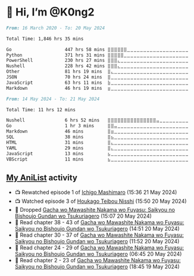 # 👋 Hi, I’m @K0ng2

<!--START_SECTION:all-->

```markdown
From: 16 March 2020 - To: 20 May 2024

Total Time: 1,846 hrs 35 mins

Go                    447 hrs 58 mins ⣿⣿⣿⣿⣿⣿⣀⣀⣀⣀⣀⣀⣀⣀⣀⣀⣀⣀⣀⣀⣀⣀⣀⣀⣀   24.26 %
Python                371 hrs 31 mins ⣿⣿⣿⣿⣿⣀⣀⣀⣀⣀⣀⣀⣀⣀⣀⣀⣀⣀⣀⣀⣀⣀⣀⣀⣀   20.12 %
PowerShell            230 hrs 27 mins ⣿⣿⣿⣄⣀⣀⣀⣀⣀⣀⣀⣀⣀⣀⣀⣀⣀⣀⣀⣀⣀⣀⣀⣀⣀   12.48 %
Nushell               228 hrs 42 mins ⣿⣿⣿⣄⣀⣀⣀⣀⣀⣀⣀⣀⣀⣀⣀⣀⣀⣀⣀⣀⣀⣀⣀⣀⣀   12.39 %
Other                 81 hrs 19 mins  ⣿⣄⣀⣀⣀⣀⣀⣀⣀⣀⣀⣀⣀⣀⣀⣀⣀⣀⣀⣀⣀⣀⣀⣀⣀   04.40 %
JSON                  70 hrs 24 mins  ⣿⣀⣀⣀⣀⣀⣀⣀⣀⣀⣀⣀⣀⣀⣀⣀⣀⣀⣀⣀⣀⣀⣀⣀⣀   03.81 %
JavaScript            63 hrs 11 mins  ⣷⣀⣀⣀⣀⣀⣀⣀⣀⣀⣀⣀⣀⣀⣀⣀⣀⣀⣀⣀⣀⣀⣀⣀⣀   03.42 %
Markdown              46 hrs 19 mins  ⣶⣀⣀⣀⣀⣀⣀⣀⣀⣀⣀⣀⣀⣀⣀⣀⣀⣀⣀⣀⣀⣀⣀⣀⣀   02.51 %
```

<!--END_SECTION:all-->

<!--START_SECTION:week-->

```markdown
From: 14 May 2024 - To: 21 May 2024

Total Time: 11 hrs 12 mins

Nushell               6 hrs 52 mins   ⣿⣿⣿⣿⣿⣿⣿⣿⣿⣿⣿⣿⣿⣿⣿⣤⣀⣀⣀⣀⣀⣀⣀⣀⣀   61.35 %
Go                    1 hr 3 mins     ⣿⣿⣤⣀⣀⣀⣀⣀⣀⣀⣀⣀⣀⣀⣀⣀⣀⣀⣀⣀⣀⣀⣀⣀⣀   09.49 %
Markdown              46 mins         ⣿⣶⣀⣀⣀⣀⣀⣀⣀⣀⣀⣀⣀⣀⣀⣀⣀⣀⣀⣀⣀⣀⣀⣀⣀   06.92 %
SQL                   38 mins         ⣿⣦⣀⣀⣀⣀⣀⣀⣀⣀⣀⣀⣀⣀⣀⣀⣀⣀⣀⣀⣀⣀⣀⣀⣀   05.67 %
HTML                  31 mins         ⣿⣄⣀⣀⣀⣀⣀⣀⣀⣀⣀⣀⣀⣀⣀⣀⣀⣀⣀⣀⣀⣀⣀⣀⣀   04.70 %
YAML                  29 mins         ⣿⣄⣀⣀⣀⣀⣀⣀⣀⣀⣀⣀⣀⣀⣀⣀⣀⣀⣀⣀⣀⣀⣀⣀⣀   04.37 %
JavaScript            13 mins         ⣦⣀⣀⣀⣀⣀⣀⣀⣀⣀⣀⣀⣀⣀⣀⣀⣀⣀⣀⣀⣀⣀⣀⣀⣀   02.00 %
VBScript              11 mins         ⣦⣀⣀⣀⣀⣀⣀⣀⣀⣀⣀⣀⣀⣀⣀⣀⣀⣀⣀⣀⣀⣀⣀⣀⣀   01.73 %
```

<!--END_SECTION:week-->

## [My AniList](https://anilist.co/user/KONG/) activity

<!-- ANILIST_ACTIVITY:start -->

-   📺 Rewatched episode 1 of [Ichigo Mashimaro](https://anilist.co/anime/488) (15:36 21 May 2024)
-   📺 Watched episode 3 of [Houkago Teibou Nisshi](https://anilist.co/anime/109019) (15:50 20 May 2024)
-   📖 Dropped [Gacha wo Mawashite Nakama wo Fuyasu: Saikyou no Bishoujo Gundan wo Tsukuriagero](https://anilist.co/manga/101898) (15:07 20 May 2024)
-   📖 Read chapter 38 - 43 of [Gacha wo Mawashite Nakama wo Fuyasu: Saikyou no Bishoujo Gundan wo Tsukuriagero](https://anilist.co/manga/101898) (14:51 20 May 2024)
-   📖 Read chapter 30 - 37 of [Gacha wo Mawashite Nakama wo Fuyasu: Saikyou no Bishoujo Gundan wo Tsukuriagero](https://anilist.co/manga/101898) (11:52 20 May 2024)
-   📖 Read chapter 24 - 29 of [Gacha wo Mawashite Nakama wo Fuyasu: Saikyou no Bishoujo Gundan wo Tsukuriagero](https://anilist.co/manga/101898) (06:45 20 May 2024)
-   📖 Read chapter 2 - 23 of [Gacha wo Mawashite Nakama wo Fuyasu: Saikyou no Bishoujo Gundan wo Tsukuriagero](https://anilist.co/manga/101898) (18:45 19 May 2024)

<!-- ANILIST_ACTIVITY:end -->
